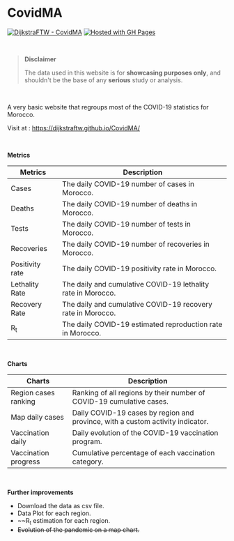 # CovidMA

[![DijkstraFTW - CovidMA](https://img.shields.io/badge/DijkstraFTW-CovidMA-2ea44f)](https://github.com/DijkstraFTW/CovidMA) [![Hosted with GH Pages](https://img.shields.io/badge/Hosted_with-GitHub_Pages-blue?logo=github&logoColor=white)](https://pages.github.com/ "Go to GitHub Pages homepage")

<br />

> **Disclaimer** 
> 
> The data used in this website is for **showcasing purposes only**, and shouldn't be the base of any **serious** study or analysis.

<br />


A very basic website that regroups most of the COVID-19 statistics for Morocco. 

Visit at : https://dijkstraftw.github.io/CovidMA/ 

<br />


**Metrics**

| Metrics | Description   |
|--|--|
| Cases | The daily COVID-19 number of cases in Morocco. |
| Deaths | The daily COVID-19 number of deaths in Morocco. |
|Tests  | The daily COVID-19 number of tests in Morocco. |
|Recoveries|  The daily COVID-19 number of recoveries in Morocco.|
|Positivity rate  | The daily COVID-19 positivity rate in Morocco. |
|Lethality Rate  | The daily and cumulative COVID-19 lethality rate in Morocco. |
|Recovery Rate| The daily and cumulative COVID-19 recovery rate in Morocco. |
|$\textrm{R}_\textrm{t}$| The daily COVID-19 estimated reproduction rate in Morocco. |

<br />   

**Charts**

|Charts|Description  |
|--|--|
| Region cases ranking | Ranking of all regions by their number of COVID-19 cumulative cases. |
| Map daily cases | Daily COVID-19 cases by region and province, with a custom activity indicator. |
| Vaccination daily| Daily evolution of the COVID-19 vaccination program. |
| Vaccination progress | Cumulative percentage of each vaccination category. |

<br />

**Further improvements**

 - Download the data as csv file.
 - Data Plot for each region.
 - ~~$\textrm{R}_\textrm{t}$ estimation for each region.
 - ~~Evolution of the pandemic on a map chart.~~
